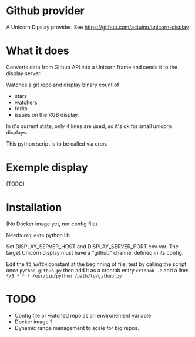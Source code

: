 # Github provider

A Unicorn Dipslay provider. 
See https://github.com/actuino/unicorn-display

# What it does

Converts data from Github API into a Unicorn frame and sends it to the display server. 

Watches a git repo and display binary count of 
* stars
* watchers
* forks
* issues
on the RGB display. 

In it's current state, only 4 lines are used, so it's ok for small unicorn displays.

This python script is to be called via cron. 

# Exemple display

(TODO)

# Installation

(No Docker image yet, nor config file)

Needs `requests` python lib.

Set DISPLAY_SERVER_HOST and DISPLAY_SERVER_PORT env var. 
The target Unicorn display must have a "github" channel defined in its config.

Edit the `TO_WATCH` constant at the beginning of file, test by calling the script once 
`python github.py` 
then add it as a crontab entry 
`crtonab -e` 
add a line: 
`*/5 * * * /usr/bin/python /path/to/github.py`



# TODO

* Config file or watched repo as an environement variable
* Docker image ?
* Dynamic range management to scale for big repos.